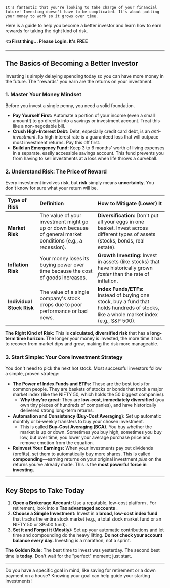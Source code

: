     It's fantastic that you're looking to take charge of your financial future! Investing doesn't have to be complicated. It's about putting your money to work so it grows over time.

Here is a guide to help you become a better investor and learn how to earn rewards for taking the right kind of risk.

**👈 First thing...   Please Login. It's FREE**
             
---

## The Basics of Becoming a Better Investor

Investing is simply delaying spending today so you can have more money in the future. The "rewards" you earn are the returns on your investment.

### 1. Master Your Money Mindset

Before you invest a single penny, you need a solid foundation.

* **Pay Yourself First:** Automate a portion of your income (even a small amount!) to go directly into a savings or investment account. Treat this like a non-negotiable bill.
* **Crush High-Interest Debt:** Debt, especially credit card debt, is an *anti-investment*. Its high interest rate is a guaranteed loss that will outpace most investment returns. Pay this off first.
* **Build an Emergency Fund:** Keep 3 to 6 months' worth of living expenses in a separate, easily accessible savings account. This fund prevents you from having to sell investments at a loss when life throws a curveball.

### 2. Understand Risk: The Price of Reward

Every investment involves risk, but **risk** simply means **uncertainty**. You don't know for sure what your return will be.

| Type of Risk | Definition | How to Mitigate (Lower) It |
| :--- | :--- | :--- |
| **Market Risk** | The value of your investment might go up or down because of general market conditions (e.g., a recession). | **Diversification:** Don't put all your eggs in one basket. Invest across different types of assets (stocks, bonds, real estate). |
| **Inflation Risk** | Your money loses its buying power over time because the cost of goods increases. | **Growth Investing:** Invest in assets (like stocks) that have historically grown *faster* than the rate of inflation. |
| **Individual Stock Risk** | The value of a single company's stock drops due to poor performance or bad news. | **Index Funds/ETFs:** Instead of buying one stock, buy a fund that holds hundreds of stocks, like a whole market index (e.g., S&P 500). |

**The Right Kind of Risk:** This is **calculated, diversified risk** that has a **long-term time horizon**. The longer your money is invested, the more time it has to recover from market dips and grow, making the risk more manageable.

### 3. Start Simple: Your Core Investment Strategy

You don't need to pick the next hot stock. Most successful investors follow a simple, proven strategy:

* **The Power of Index Funds and ETFs:** These are the best tools for common people. They are baskets of stocks or bonds that track a major market index (like the NIFTY 50, which holds the 50 biggest companies).
    * **Why they're great:** They are **low-cost**, **immediately diversified** (you own tiny pieces of hundreds of companies), and have historically delivered strong long-term returns.
* **Automation and Consistency (Buy-Cost Averaging):** Set up automatic monthly or bi-weekly transfers to buy your chosen investment.
    * This is called **Buy-Cost Averaging (BCA)**. You buy whether the market is up or down. Sometimes you buy high, sometimes you buy low, but over time, you lower your average purchase price and remove emotion from the equation.
* **Reinvest Your Earnings:** When your investments pay out dividends (profits), set them to automatically buy more shares. This is called **compounding**—earning returns on your original investment *plus* on the returns you've already made. This is the **most powerful force in investing.**

---

## Key Steps to Take Today

1.  **Open a Brokerage Account:** Use a reputable, low-cost platform . For retirement, look into a **Tax advantaged accounts** .
2.  **Choose a Simple Investment:** Invest in a **broad, low-cost index fund** that tracks the entire stock market (e.g., a total stock market fund or an NIFTY 50 or SP500 fund).
3.  **Set it and Forget it (Mostly):** Set up your automatic contributions and let time and compounding do the heavy lifting. **Do not check your account balance every day.** Investing is a marathon, not a sprint.

**The Golden Rule:** The best time to invest was yesterday. The second best time is **today**. Don't wait for the "perfect" moment; just start.

***

Do you have a specific goal in mind, like saving for retirement or a down payment on a house? Knowing your goal can help guide your starting investments!
